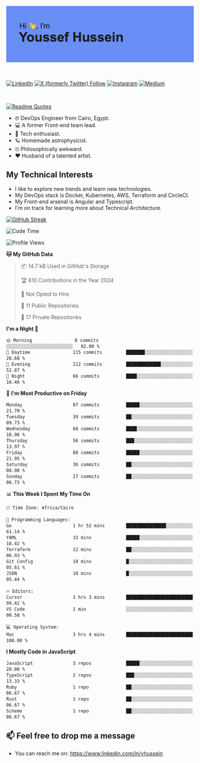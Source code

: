 [![Youssef's GitHub Banner](./assets/youssef-hussein.png)](https://github.com/yorki404)

</br>

[![LinkedIn](https://img.shields.io/badge/linkedin-%230077B5.svg?style=for-the-badge&logo=linkedin&logoColor=white)](https://www.linkedin.com/in/yhussein/)
[![X (formerly Twitter) Follow](https://img.shields.io/twitter/follow/devqik_?style=for-the-badge&logo=X&logoColor=White&labelColor=White)](https://twitter.com/devqik_)
[![Instagram](https://img.shields.io/badge/devqik-E4405F?style=for-the-badge&logo=Instagram&logoColor=white)](https://instagram.com/devqik)
[![Medium](https://img.shields.io/badge/Medium-12100E?style=for-the-badge&logo=medium&logoColor=white)](https://medium.com/@devqik)

</br>

[![Readme Quotes](https://quotes-github-readme.vercel.app/api?type=horizontal&theme=dark)](https://github.com/piyushsuthar/github-readme-quotes)

- :nerd_face: DevOps Engineer from Cairo, Egypt.
- :computer: A former Front-end team lead.
- :satellite: Tech enthusiast.
- :ringed_planet: Homemade astrophysicist.
- :roll_eyes: Philosophically awkward.
- :heart: Husband of a talented artist.

## My Technical Interests

- I like to explore new trends and learn new technologies.
- My DevOps stack is Docker, Kubernetes, AWS, Terraform and CircleCI.
- My Front-end arsenal is Angular and Typescript.
- I'm on track for learning more about Technical Architecture.

[![GitHub Streak](https://streak-stats.demolab.com/?user=devqik&theme=dark)](https://git.io/streak-stats)

<!--START_SECTION:waka-->
![Code Time](http://img.shields.io/badge/Code%20Time-877%20hrs%2028%20mins-blue)

![Profile Views](http://img.shields.io/badge/Profile%20Views-1-blue)

**🐱 My GitHub Data** 

> 📦 14.7 kB Used in GitHub's Storage 
 > 
> 🏆 610 Contributions in the Year 2024
 > 
> 🚫 Not Opted to Hire
 > 
> 📜 11 Public Repositories 
 > 
> 🔑 17 Private Repositories 
 > 
**I'm a Night 🦉** 

```text
🌞 Morning                8 commits           ░░░░░░░░░░░░░░░░░░░░░░░░░   02.00 % 
🌆 Daytime                115 commits         ███████░░░░░░░░░░░░░░░░░░   28.68 % 
🌃 Evening                212 commits         █████████████░░░░░░░░░░░░   52.87 % 
🌙 Night                  66 commits          ████░░░░░░░░░░░░░░░░░░░░░   16.46 % 
```
📅 **I'm Most Productive on Friday** 

```text
Monday                   87 commits          █████░░░░░░░░░░░░░░░░░░░░   21.70 % 
Tuesday                  39 commits          ██░░░░░░░░░░░░░░░░░░░░░░░   09.73 % 
Wednesday                68 commits          ████░░░░░░░░░░░░░░░░░░░░░   16.96 % 
Thursday                 56 commits          ███░░░░░░░░░░░░░░░░░░░░░░   13.97 % 
Friday                   88 commits          █████░░░░░░░░░░░░░░░░░░░░   21.95 % 
Saturday                 36 commits          ██░░░░░░░░░░░░░░░░░░░░░░░   08.98 % 
Sunday                   27 commits          ██░░░░░░░░░░░░░░░░░░░░░░░   06.73 % 
```


📊 **This Week I Spent My Time On** 

```text
🕑︎ Time Zone: Africa/Cairo

💬 Programming Languages: 
Go                       1 hr 52 mins        ███████████████░░░░░░░░░░   61.14 % 
YAML                     33 mins             █████░░░░░░░░░░░░░░░░░░░░   18.42 % 
Terraform                12 mins             ██░░░░░░░░░░░░░░░░░░░░░░░   06.93 % 
Git Config               10 mins             █░░░░░░░░░░░░░░░░░░░░░░░░   05.61 % 
JSON                     10 mins             █░░░░░░░░░░░░░░░░░░░░░░░░   05.44 % 

🔥 Editors: 
Cursor                   3 hrs 3 mins        █████████████████████████   99.42 % 
VS Code                  1 min               ░░░░░░░░░░░░░░░░░░░░░░░░░   00.58 % 

💻 Operating System: 
Mac                      3 hrs 4 mins        █████████████████████████   100.00 % 
```

**I Mostly Code in JavaScript** 

```text
JavaScript               3 repos             █████░░░░░░░░░░░░░░░░░░░░   20.00 % 
TypeScript               2 repos             ███░░░░░░░░░░░░░░░░░░░░░░   13.33 % 
Ruby                     1 repo              ██░░░░░░░░░░░░░░░░░░░░░░░   06.67 % 
Rust                     1 repo              ██░░░░░░░░░░░░░░░░░░░░░░░   06.67 % 
Scheme                   1 repo              ██░░░░░░░░░░░░░░░░░░░░░░░   06.67 % 
```




<!--END_SECTION:waka-->

## 📫 Feel free to drop me a message
- You can reach me on: https://www.linkedin.com/in/yhussein
